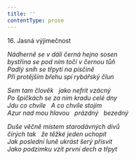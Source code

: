 ```yaml
---
title: ''
contentType: prose
---
```


16. Jasná výjimečnost

_Nádherně se v dáli černá hejno sosen  
bystřina se pod ním točí v černou tůň  
Padlý sníh se třpytí na písčině  
Při protějším břehu spí rybářský člun_

_Sem tam člověk   jako nefrit vzácný  
Po špičkách se za ním kradu celé dny  
Jdu co chvíle   A co chvíle stojím  
Azur nad mou hlavou   prázdný   bezedný_

_Duše věčně místem starodávných divů  
čirých tak   že těžké jeden uchopit  
Jak poslední luně ukrást šerý přísvit  
Jako podzimku vzít první dech a třpyt_
